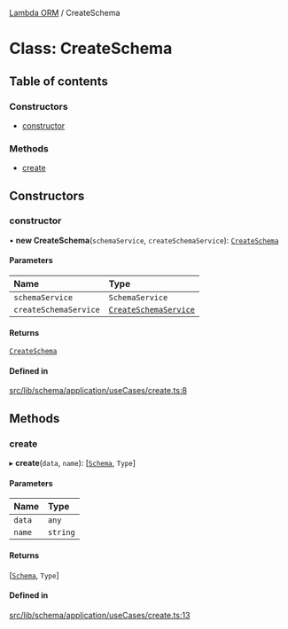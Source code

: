 [Lambda ORM](../README.md) / CreateSchema

# Class: CreateSchema

## Table of contents

### Constructors

- [constructor](CreateSchema.md#constructor)

### Methods

- [create](CreateSchema.md#create)

## Constructors

### constructor

• **new CreateSchema**(`schemaService`, `createSchemaService`): [`CreateSchema`](CreateSchema.md)

#### Parameters

| Name | Type |
| :------ | :------ |
| `schemaService` | `SchemaService` |
| `createSchemaService` | [`CreateSchemaService`](CreateSchemaService.md) |

#### Returns

[`CreateSchema`](CreateSchema.md)

#### Defined in

[src/lib/schema/application/useCases/create.ts:8](https://github.com/lambda-orm/lambdaorm-base/blob/ba4a653/src/lib/schema/application/useCases/create.ts#L8)

## Methods

### create

▸ **create**(`data`, `name`): [[`Schema`](../interfaces/Schema.md), `Type`]

#### Parameters

| Name | Type |
| :------ | :------ |
| `data` | `any` |
| `name` | `string` |

#### Returns

[[`Schema`](../interfaces/Schema.md), `Type`]

#### Defined in

[src/lib/schema/application/useCases/create.ts:13](https://github.com/lambda-orm/lambdaorm-base/blob/ba4a653/src/lib/schema/application/useCases/create.ts#L13)

